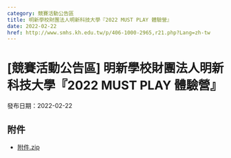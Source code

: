 ```yaml
---
category: 競賽活動公告區
title: 明新學校財團法人明新科技大學『2022 MUST PLAY 體驗營』
date: 2022-02-22
href: http://www.smhs.kh.edu.tw/p/406-1000-2965,r21.php?Lang=zh-tw
---
```


# [競賽活動公告區] 明新學校財團法人明新科技大學『2022 MUST PLAY 體驗營』

發布日期：2022-02-22



## 附件

- [附件.zip](https://www.smhs.kh.edu.tw/app/index.php?Action=downloadfile&file=WVhSMFlXTm9MelUxTDNCMFlWOHlOams1WHpRMU5qTTFPVFpmT1RNME5qSXVlbWx3&fname=DGGGROTSYWQO41XX50LKSWHGRK30OOLKDGUWTSKK4125MLVWKPROVTPOUSSSPKPO)
